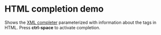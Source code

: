HTML completion demo
====================

Shows the [XML completer](xmlcomplete.html) parameterized with information about the tags in HTML. Press **ctrl-space** to activate completion.
